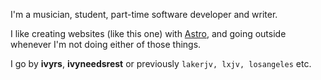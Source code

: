 I'm a musician, student, part-time software developer and writer.

I like creating websites (like this one) with [Astro](https://astro.build), and going outside whenever I'm not doing either of those things.

I go by **ivyrs**, **ivyneedsrest** or previously `lakerjv, lxjv, losangeles` etc.
